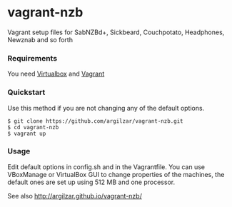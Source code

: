 vagrant-nzb
===========

Vagrant setup files for SabNZBd+, Sickbeard, Couchpotato, Headphones, Newznab and so forth

### Requirements
You need [Virtualbox](https://www.virtualbox.org/wiki/Downloads) and [Vagrant](http://www.vagrantup.com/)

### Quickstart
Use this method if you are not changing any of the default options.

```
$ git clone https://github.com/argilzar/vagrant-nzb.git
$ cd vagrant-nzb
$ vagrant up
```

### Usage
Edit default options in config.sh and in the Vagrantfile. You can use VBoxManage or VirtualBox GUI to change properties of the machines, the default ones are set up using 512 MB and one processor.

See also http://argilzar.github.io/vagrant-nzb/
